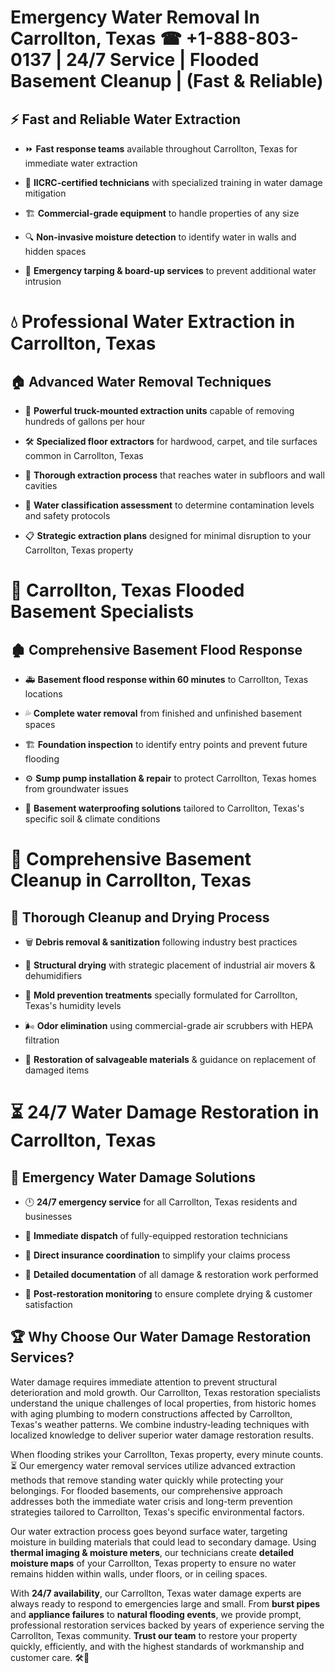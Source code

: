 # Emergency Water Removal In Carrollton, Texas ☎ +1-888-803-0137  | 24/7 Service | Flooded Basement Cleanup | (Fast & Reliable)  

## ⚡ Fast and Reliable Water Extraction  
- ⏩ **Fast response teams** available throughout Carrollton, Texas for immediate water extraction  
- 🏅 **IICRC-certified technicians** with specialized training in water damage mitigation  
- 🏗️ **Commercial-grade equipment** to handle properties of any size  
- 🔍 **Non-invasive moisture detection** to identify water in walls and hidden spaces  
- 🛑 **Emergency tarping & board-up services** to prevent additional water intrusion  

# 💧 Professional Water Extraction in Carrollton, Texas  

## 🏠 Advanced Water Removal Techniques  
- 🚛 **Powerful truck-mounted extraction units** capable of removing hundreds of gallons per hour  
- 🛠️ **Specialized floor extractors** for hardwood, carpet, and tile surfaces common in Carrollton, Texas  
- 📏 **Thorough extraction process** that reaches water in subfloors and wall cavities  
- 🧪 **Water classification assessment** to determine contamination levels and safety protocols  
- 📋 **Strategic extraction plans** designed for minimal disruption to your Carrollton, Texas property  

# 🌊 Carrollton, Texas Flooded Basement Specialists  

## 🏚️ Comprehensive Basement Flood Response  
- 🚑 **Basement flood response within 60 minutes** to Carrollton, Texas locations  
- 💦 **Complete water removal** from finished and unfinished basement spaces  
- 🏗️ **Foundation inspection** to identify entry points and prevent future flooding  
- ⚙️ **Sump pump installation & repair** to protect Carrollton, Texas homes from groundwater issues  
- 🌱 **Basement waterproofing solutions** tailored to Carrollton, Texas's specific soil & climate conditions  

# 🧹 Comprehensive Basement Cleanup in Carrollton, Texas  

## 🔄 Thorough Cleanup and Drying Process  
- 🗑️ **Debris removal & sanitization** following industry best practices  
- 💨 **Structural drying** with strategic placement of industrial air movers & dehumidifiers  
- 🦠 **Mold prevention treatments** specially formulated for Carrollton, Texas's humidity levels  
- 🌬️ **Odor elimination** using commercial-grade air scrubbers with HEPA filtration  
- 🔧 **Restoration of salvageable materials** & guidance on replacement of damaged items  

# ⏳ 24/7 Water Damage Restoration in Carrollton, Texas  

## 🚀 Emergency Water Damage Solutions  
- 🕛 **24/7 emergency service** for all Carrollton, Texas residents and businesses  
- 🚒 **Immediate dispatch** of fully-equipped restoration technicians  
- 🏦 **Direct insurance coordination** to simplify your claims process  
- 📜 **Detailed documentation** of all damage & restoration work performed  
- 🔎 **Post-restoration monitoring** to ensure complete drying & customer satisfaction  

## 🏆 Why Choose Our Water Damage Restoration Services?  
Water damage requires immediate attention to prevent structural deterioration and mold growth. Our Carrollton, Texas restoration specialists understand the unique challenges of local properties, from historic homes with aging plumbing to modern constructions affected by Carrollton, Texas's weather patterns. We combine industry-leading techniques with localized knowledge to deliver superior water damage restoration results.  

When flooding strikes your Carrollton, Texas property, every minute counts. ⏳ Our emergency water removal services utilize advanced extraction methods that remove standing water quickly while protecting your belongings. For flooded basements, our comprehensive approach addresses both the immediate water crisis and long-term prevention strategies tailored to Carrollton, Texas's specific environmental factors.  

Our water extraction process goes beyond surface water, targeting moisture in building materials that could lead to secondary damage. Using **thermal imaging & moisture meters**, our technicians create **detailed moisture maps** of your Carrollton, Texas property to ensure no water remains hidden within walls, under floors, or in ceiling spaces.  

With **24/7 availability**, our Carrollton, Texas water damage experts are always ready to respond to emergencies large and small. From **burst pipes** and **appliance failures** to **natural flooding events**, we provide prompt, professional restoration services backed by years of experience serving the Carrollton, Texas community. **Trust our team** to restore your property quickly, efficiently, and with the highest standards of workmanship and customer care. 🛠️💪  
